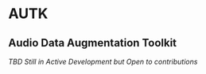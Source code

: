 # AUTK

## Audio Data Augmentation Toolkit

*TBD*
*Still in Active Development but Open to contributions*